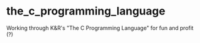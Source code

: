 # the_c_programming_language
Working through K&amp;R's "The C Programming Language" for fun and profit (?)

